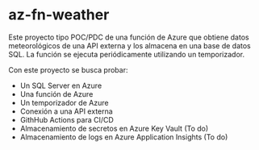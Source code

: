 # az-fn-weather

Este proyecto tipo POC/PDC de una función de Azure que obtiene datos
meteorológicos de una API externa y los almacena en una base de datos SQL. La
función se ejecuta periódicamente utilizando un temporizador.

Con este proyecto se busca probar:

* Un SQL Server en Azure
* Una función de Azure
* Un temporizador de Azure
* Conexión a una API externa
* GithHub Actions para CI/CD 
* Almacenamiento de secretos en Azure Key Vault (To do)
* Almacenamiento de logs en Azure Application Insights (To do)

